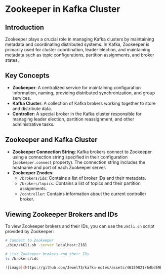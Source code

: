 # Zookeeper in Kafka Cluster

## Introduction

Zookeeper plays a crucial role in managing Kafka clusters by maintaining metadata and coordinating distributed systems. In Kafka, Zookeeper is primarily used for cluster coordination, leader election, and maintaining metadata such as topic configurations, partition assignments, and broker states.

## Key Concepts

- **Zookeeper**: A centralized service for maintaining configuration information, naming, providing distributed synchronization, and group services.
- **Kafka Cluster**: A collection of Kafka brokers working together to store and distribute data.
- **Controller**: A special broker in the Kafka cluster responsible for managing leader election, partition reassignment, and other administrative tasks.

## Zookeeper and Kafka Cluster

- **Zookeeper Connection String**: Kafka brokers connect to Zookeeper using a connection string specified in their configuration (`zookeeper.connect` property). The connection string includes the hostname and port of each Zookeeper server.
- **Zookeeper Znodes**:
  - `/brokers/ids`: Contains a list of broker IDs and their metadata.
  - `/brokers/topics`: Contains a list of topics and their partition assignments.
  - `/controller`: Contains information about the current controller broker.

## Viewing Zookeeper Brokers and IDs

To view Zookeeper brokers and their IDs, you can use the `zkCli.sh` script provided by Zookeeper:

```bash
# Connect to Zookeeper
./bin/zkCli.sh -server localhost:2181

# List Zookeeper brokers and their IDs
ls /brokers/ids

![image](https://github.com/Jewel73/kafka-notes/assets/46159821/64bd59be-9992-4798-97d0-b8710b07d525)

